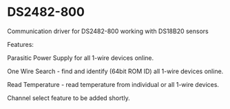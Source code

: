 # DS2482-800
 Communication driver for DS2482-800 working with DS18B20 sensors

Features:

 Parasitic Power Supply for all 1-wire devices online. 
 
 One Wire Search - find and identify (64bit ROM ID) all 1-wire devices online.

 Read Temperature - read temperature from individual or all 1-wire devices.

Channel select feature to be added shortly.
